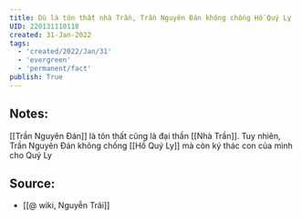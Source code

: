 ```yaml
---
title: Dù là tôn thất nhà Trần, Trần Nguyên Đán không chống Hồ Quý Ly
UID: 220131110118
created: 31-Jan-2022
tags:
  - 'created/2022/Jan/31'
  - 'evergreen'
  - 'permanent/fact'
publish: True
---
```

## Notes:
[[Trần Nguyên Đán]] là tôn thất cũng là đại thần [[Nhà Trần]]. Tuy nhiên, Trần Nguyên Đán không chống [[Hồ Quý Ly]] mà còn ký thác con của mình cho Quý Ly

## Source:
- [[@ wiki, Nguyễn Trãi]]


